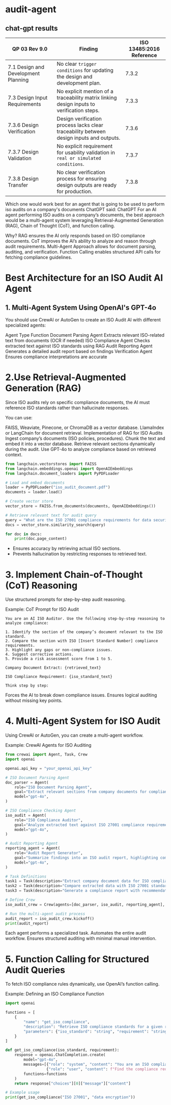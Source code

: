 # audit-agent

## chat-gpt results

| QP 03 Rev 9.0                         | Finding                                                                                       | ISO 13485:2016 Reference |
|---------------------------------------|---------------------------------------------------------------------------------------------|---------------------------|
| 7.1 Design and Development Planning   | No clear `trigger conditions` for updating the design and development plan.                   | 7.3.2                     |
| 7.3 Design Input Requirements         | No explicit mention of a traceability matrix linking design inputs to verification steps.    | 7.3.3                     |
| 7.3.6 Design Verification             | Design verification process lacks clear traceability between design inputs and outputs.      | 7.3.6                     |
| 7.3.7 Design Validation               | No explicit requirement for usability validation in `real or simulated conditions`.            | 7.3.7                     |
| 7.3.8 Design Transfer                 | No clear verification process for ensuring design outputs are ready for production.          | 7.3.8                     |


Which one would work best for an agent that is going to be used to perform iso audits on a company's documents
ChatGPT said:
ChatGPT
For an AI agent performing ISO audits on a company’s documents, the best approach would be a multi-agent system leveraging Retrieval-Augmented Generation (RAG), Chain of Thought (CoT), and function calling.

Why?
RAG ensures the AI only responds based on ISO compliance documents.
CoT improves the AI’s ability to analyze and reason through audit requirements.
Multi-Agent Approach allows for document parsing, auditing, and verification.
Function Calling enables structured API calls for fetching compliance guidelines.

# Best Architecture for an ISO Audit AI Agent
## 1. Multi-Agent System Using OpenAI's GPT-4o
You should use CrewAI or AutoGen to create an ISO Audit AI with different specialized agents:

Agent Type	Function
Document Parsing Agent	Extracts relevant ISO-related text from documents (OCR if needed)
ISO Compliance Agent	Checks extracted text against ISO standards using RAG
Audit Reporting Agent	Generates a detailed audit report based on findings
Verification Agent	Ensures compliance interpretations are accurate

# 2.Use Retrieval-Augmented Generation (RAG)
Since ISO audits rely on specific compliance documents, the AI must reference ISO standards rather than hallucinate responses.

You can use:

FAISS, Weaviate, Pinecone, or ChromaDB as a vector database.
LlamaIndex or LangChain for document retrieval.
Implementation of RAG for ISO Audits
Ingest company’s documents (ISO policies, procedures).
Chunk the text and embed it into a vector database.
Retrieve relevant sections dynamically during the audit.
Use GPT-4o to analyze compliance based on retrieved context.

```python
from langchain.vectorstores import FAISS
from langchain.embeddings.openai import OpenAIEmbeddings
from langchain.document_loaders import PyPDFLoader

# Load and embed documents
loader = PyPDFLoader("iso_audit_document.pdf")
documents = loader.load()

# Create vector store
vector_store = FAISS.from_documents(documents, OpenAIEmbeddings())

# Retrieve relevant text for audit query
query = "What are the ISO 27001 compliance requirements for data security?"
docs = vector_store.similarity_search(query)

for doc in docs:
    print(doc.page_content)
```
- Ensures accuracy by retrieving actual ISO sections.
- Prevents hallucination by restricting responses to retrieved text.

# 3. Implement Chain-of-Thought (CoT) Reasoning
Use structured prompts for step-by-step audit reasoning.

Example: CoT Prompt for ISO Audit
```text
You are an AI ISO Auditor. Use the following step-by-step reasoning to analyze compliance:

1. Identify the section of the company’s document relevant to the ISO standard.
2. Compare the section with ISO [Insert Standard Number] compliance requirements.
3. Highlight any gaps or non-compliance issues.
4. Suggest corrective actions.
5. Provide a risk assessment score from 1 to 5.

Company Document Extract: {retrieved_text}

ISO Compliance Requirement: {iso_standard_text}

Think step by step:
```

Forces the AI to break down compliance issues.
Ensures logical auditing without missing key points.

# 4. Multi-Agent System for ISO Audit
Using CrewAI or AutoGen, you can create a multi-agent workflow.

Example: CrewAI Agents for ISO Auditing
```python
from crewai import Agent, Task, Crew
import openai

openai.api_key = "your_openai_api_key"

# ISO Document Parsing Agent
doc_parser = Agent(
    role="ISO Document Parsing Agent",
    goal="Extract relevant sections from company documents for compliance checking.",
    model="gpt-4o",
)

# ISO Compliance Checking Agent
iso_audit = Agent(
    role="ISO Compliance Auditor",
    goal="Analyze extracted text against ISO 27001 compliance requirements.",
    model="gpt-4o",
)

# Audit Reporting Agent
reporting_agent = Agent(
    role="Audit Report Generator",
    goal="Summarize findings into an ISO audit report, highlighting compliance gaps and recommendations.",
    model="gpt-4o",
)

# Task Definitions
task1 = Task(description="Extract company document data for ISO compliance checking.", agent=doc_parser)
task2 = Task(description="Compare extracted data with ISO 27001 standards and check for compliance gaps.", agent=iso_audit)
task3 = Task(description="Generate a compliance report with recommendations.", agent=reporting_agent)

# Define Crew
iso_audit_crew = Crew(agents=[doc_parser, iso_audit, reporting_agent], tasks=[task1, task2, task3])

# Run the multi-agent audit process
audit_report = iso_audit_crew.kickoff()
print(audit_report)
```

Each agent performs a specialized task.
Automates the entire audit workflow.
Ensures structured auditing with minimal manual intervention.

# 5. Function Calling for Structured Audit Queries
To fetch ISO compliance rules dynamically, use OpenAI’s function calling.

Example: Defining an ISO Compliance Function
```python
import openai

functions = [
    {
        "name": "get_iso_compliance",
        "description": "Retrieve ISO compliance standards for a given requirement",
        "parameters": {"iso_standard": "string", "requirement": "string"}
    }
]

def get_iso_compliance(iso_standard, requirement):
    response = openai.ChatCompletion.create(
        model="gpt-4o",
        messages=[{"role": "system", "content": "You are an ISO compliance expert."},
                  {"role": "user", "content": f"Find the compliance requirements for {requirement} in {iso_standard}"}],
        functions=functions
    )
    return response["choices"][0]["message"]["content"]

# Example usage
print(get_iso_compliance("ISO 27001", "data encryption"))
```
